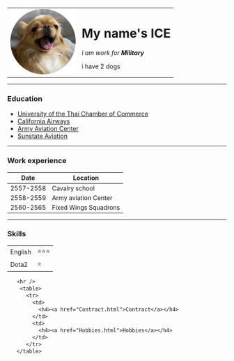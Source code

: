 <html lang="en" dir="ltr">
  <head>
    <meta charset="utf-8">
    <title></title>
  </head>
  <body>
    <table cellspacing="20">
      <tr>
        <td><img src="img/S__64725063-modified.png" width="150"    alt="Napasit Photo"/></td>
        <td>
          <h1>My name's ICE</h1>
          <p><em>i am work for <strong>Military</strong></em></p>
          <p>i have 2 dogs</p>
        </td>
    </table>
    <hr>
    <h3>Education</h3>
    <ul>
      <li><a href="https://www.utcc.ac.th/" target="_blank">University of the Thai Chamber of Commerce</a></li>
      <li><a href="http://www.caliairways.com/CalAir/" target="_blank">California Airways</a></li>
      <li><a href="https://aavnc.rta.mi.th/index2.htm" target="_blank">Army Aviation Center</a></li>
      <li><a href="https://www.sunstateaviation.com/" target="_blank">Sunstate Aviation</a></li>
    </ul>
    <hr />
    <h3>Work experience</h3>
      <table cellspacing="10">
        <thead>
          <tr>
            <th>Date</th>
            <th>Location</th>
          </tr>
        </thead>
        <tbody>
          <tr>
            <td>2557-2558</td>
            <td>Cavalry school</td>
          </tr>
          <tr>
            <td>2558-2559</td>
            <td>Army aviation Center</td>
          </tr>
          <tr>
            <td>2560-2565</td>
            <td>Fixed Wings Squadrons</td>
          </tr>
        </tbody>
       </table>
       <hr />
       <h3>Skills </h3>
       <table cellspacing="10">
         <tr>
           <td>English</td>
           <td>⭐⭐⭐</td>
         </tr>
         <tr>
           <td>Dota2</td>
           <td>⭐</td>
         </tr>
       </table>

       <hr />
        <table>
          <tr>
            <td>
              <h4><a href="Contract.html">Contract</a></h4>
            </td>
            <td>
              <h4><a href="Hobbies.html">Hobbies</a></h4>
            </td>
          </tr>
       </table>
  </body>
</html>
